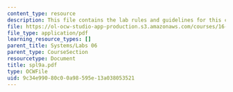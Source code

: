 ```yaml
---
content_type: resource
description: This file contains the lab rules and guidelines for this course.
file: https://ol-ocw-studio-app-production.s3.amazonaws.com/courses/16-01-unified-engineering-i-ii-iii-iv-fall-2005-spring-2006/9c34e99080c00a98595e13a038053521_spl9a.pdf
file_type: application/pdf
learning_resource_types: []
parent_title: Systems/Labs 06
parent_type: CourseSection
resourcetype: Document
title: spl9a.pdf
type: OCWFile
uid: 9c34e990-80c0-0a98-595e-13a038053521
---
```

